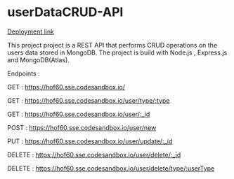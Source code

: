# userDataCRUD-API
[Deployment link](https://hof60.sse.codesandbox.io/)

 This project project is a REST API that performs CRUD operations on the users data stored in MongoDB.
 The project is build with Node.js , Express.js and MongoDB(Atlas).
 
 Endpoints :
 
 GET    : https://hof60.sse.codesandbox.io/ 
 
 GET    : https://hof60.sse.codesandbox.io/user/type/:type
 
 GET    : https://hof60.sse.codesandbox.io/user/:_id
 
 POST   : https://hof60.sse.codesandbox.io/user/new
 
 PUT    : https://hof60.sse.codesandbox.io/user/update/:_id
 
 DELETE : https://hof60.sse.codesandbox.io/user/delete/:_id
 
 DELETE : https://hof60.sse.codesandbox.io/user/delete/type/:userType
 

